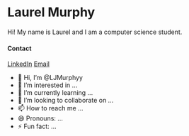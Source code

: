 # Laurel Murphy
Hi! My name is Laurel and I am a computer science student.

#### Contact
[LinkedIn](https://www.linkedin.com/in/jasper-murphy/)
[Email](laureljasper@gmail.com)

- 👋 Hi, I’m @LJMurphyy
- 👀 I’m interested in ...
- 🌱 I’m currently learning ...
- 💞️ I’m looking to collaborate on ...
- 📫 How to reach me ...
- 😄 Pronouns: ...
- ⚡ Fun fact: ...

<!---
LJMurphyy/LJMurphyy is a ✨ special ✨ repository because its `README.md` (this file) appears on your GitHub profile.
You can click the Preview link to take a look at your changes.
--->
